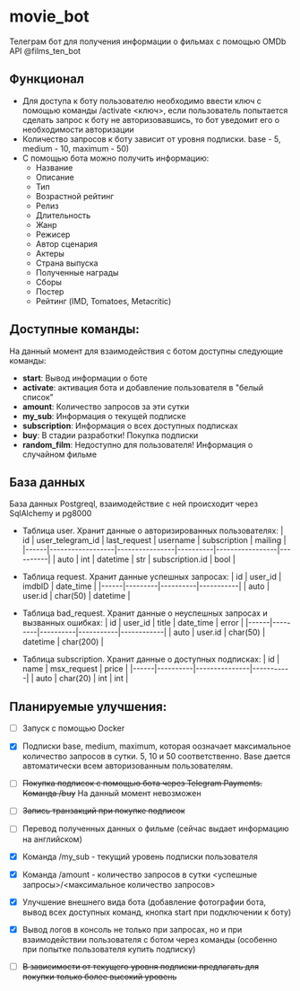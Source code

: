 # movie_bot
Телеграм бот для получения информации о фильмах с помощью OMDb API @films_ten_bot
## Функционал
* Для доступа к боту пользователю необходимо ввести ключ с помощью команды /activate <ключ>, если пользователь попытается сделать запрос к боту не авторизовавшись, то бот уведомит его о необходимости авторизации
* Количество запросов к боту зависит от уровня подписки. base - 5, medium - 10, maximum - 50)
* С помощью бота можно получить информацию:
    - Название
    - Описание
    - Тип
    - Возрастной рейтинг
    - Релиз
    - Длительность
    - Жанр
    - Режисер
    - Автор сценария
    - Актеры
    - Страна выпуска
    - Полученные награды
    - Сборы
    - Постер
    - Рейтинг (IMD, Tomatoes, Metacritic)
## Доступные команды:
На данный момент для взаимодействия с ботом доступны следующие команды:
- **start**: Вывод информации о боте
- **activate**: активация бота и добавление пользователя в "белый список"
- **amount**: Количество запросов за эти сутки
- **my_sub**: Информация о текущей подписке
- **subscription**: Информация о всех доступных подписках
- **buy**: В стадии разработки! Покупка подписки
- **random_film**: Недоступно для пользователя! Информация о случайном фильме

## **База данных**
База данных Postgreql, взаимодействие с ней происходит через SqlAlchemy и pg8000
* Таблица user. Хранит данные о авторизированных пользователях:
  |  id  | user_telegram_id |  last_request  | username |   subscription  |  mailing |
  |------|------------------|----------------|----------|-----------------|----------|
  | auto |        int       |     datetime   |    str   | subscription.id |   bool   |
      
* Таблица request. Хранит данные успешных запросах:
  |  id  | user_id |  imdbID  | date_time |
  |------|---------|----------|-----------|
  | auto | user.id | char(50) |  datetime |
    
* Таблица bad_request. Хранит данные о неуспешных запросах и вызванных ошибках:
  |  id  | user_id |   title  | date_time |    error   |
  |------|---------|----------|-----------|------------|
  | auto | user.id | char(50) |  datetime |  char(200) |

* Таблица subscription. Хранит данные о доступных подписках:
  |  id  |   name   |  msx_request  |   price   |
  |------|----------|---------------|-----------|
  | auto | char(20) |      int      |    int    |
  
## **Планируемые улучшения:**
- [ ] Запуск с помощью Docker
- [x] Подписки base, medium, maximum, которая оозначает максимальное количество запросов в сутки. 5, 10 и 50 соответственно. Base дается автоматически всем авторизованным пользователям.
- [ ] ~~Покупка подписок с помощью бота через Telegram Payments. Команда /buy~~ На данный момент невозможен
- [ ] ~~Запись транзакций при покупке подписок~~
- [ ] Перевод полученных данных о фильме (сейчас выдает информацию на английском)
- [x] Команда /my_sub - текущий уровень подписки пользователя
- [x] Команда /amount - количество запросов в сутки <успешные запросы>/<максимальное количество запросов>
- [x] Улучшение внешнего вида бота (добавление фотографии бота, вывод всех доступных команд, кнопка start при подключении к боту)
- [x] Вывод логов в консоль не только при запросах, но и при взаимодействии пользователя с ботом через команды (особенно при попытке пользователя купить подписку)
- [ ] ~~В зависимости от текущего уровня подписки предлагать для покупки только более высокий уровень~~

